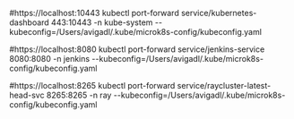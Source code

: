 
#https://localhost:10443
 kubectl port-forward  service/kubernetes-dashboard 443:10443   -n kube-system --kubeconfig=/Users/avigadl/.kube/microk8s-config/kubeconfig.yaml

 #https://localhost:8080
 kubectl port-forward  service/jenkins-service 8080:8080   -n jenkins --kubeconfig=/Users/avigadl/.kube/microk8s-config/kubeconfig.yaml

 #https://localhost:8265
 kubectl port-forward  service/raycluster-latest-head-svc 8265:8265   -n ray --kubeconfig=/Users/avigadl/.kube/microk8s-config/kubeconfig.yaml
